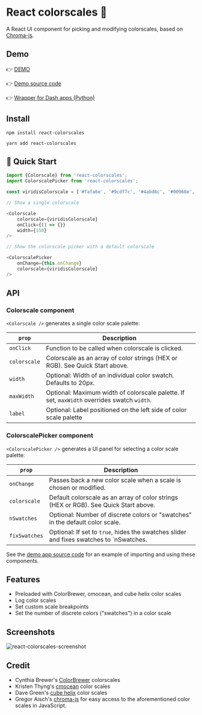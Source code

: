 # React colorscales 🌈

A React UI component for picking and modifying colorscales, based on [Chroma-js](https://gka.github.io/chroma.js/).


## Demo

👉 [DEMO](http://react-colorscales.getforge.io/)

👉 [Demo source code](https://github.com/plotly/react-colorscales-demo-app)

👉 [Wrapper for Dash apps (Python)](https://github.com/plotly/dash-colorscales/blob/master/README.md)


## Install

`npm install react-colorscales`

`yarn add react-colorscales`


## 🚗 Quick Start

```js
import {Colorscale} from 'react-colorscales';
import ColorscalePicker from 'react-colorscales';

const viridisColorscale = ['#fafa6e', '#9cdf7c', '#4abd8c', '#00968e', '#106e7c', '#2a4858'];

// Show a single colorscale

<Colorscale
    colorscale={viridisColorscale}
    onClick={() => {}}
    width={150}
/>

// Show the colorscale picker with a default colorscale

<ColorscalePicker 
    onChange={this.onChange}
    colorscale={viridisColorscale}
/>
```

## API

### Colorscale component

`<Colorscale />` generates a single color scale palette:

| `prop`         | Description                                                                                | 
| -------------- | ------------------------------------------------------------------------------------------ |
| `onClick`      | Function to be called when colorscale is clicked.                                          |
| `colorscale`   | Colorscale as an array of color strings (HEX or RGB). See Quick Start above.               |
| `width`        | Optional: Width of an individual color swatch. Defaults to 20px.                           |
| `maxWidth`     | Optional: Maximum width of colorscale palette. If set, `maxWidth` overrides swatch `width`. |
| `label`        | Optional: Label positioned on the left side of color scale palette                         |


### ColorscalePicker component

`<ColorscalePicker />` generates a UI panel for selecting a color scale palette:

| `prop`         | Description                                                                                | 
| -------------- | ------------------------------------------------------------------------------------------ |
| `onChange`     | Passes back a new color scale when a scale is chosen or modified.                          |
| `colorscale`   | Default colorscale as an array of color strings (HEX or RGB). See Quick Start above.       |
| `nSwatches`    | Optional: Number of discrete colors or "swatches" in the default color scale.              |
| `fixSwatches`  | Optional: If set to `true`, hides the swatches slider and fixes swatches to `nSwatches.    |

See the [demo app source code](https://github.com/plotly/react-colorscales-demo-app/blob/master/src/App.js) for an example of importing and using these components.


## Features

- Preloaded with ColorBrewer, cmocean, and cube helix color scales
- Log color scales
- Set custom scale breakpoints
- Set the number of discrete colors ("swatches") in a color scale


## Screenshots

![react-colorscales-screenshot](https://github.com/plotly/react-colorscale-picker/raw/master/screenshot.png)


## Credit

- Cynthia Brewer's [ColorBrewer](http://colorbrewer2.org/) colorscales
- Kristen Thyng's [cmocean](http://matplotlib.org/cmocean/) color scales
- Dave Green's [cube helix](https://www.mrao.cam.ac.uk/~dag/CUBEHELIX/) color scales
- Gregor Aisch's [chroma-js](https://github.com/gka/chroma.js/) for easy access to the aforementioned color scales in JavaScript.

